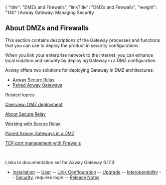 {
    "title": "DMZs and Firewalls",
    "linkTitle": "DMZs and Firewalls",
    "weight": "140"
}<span class="mc-variable axway_variables.Component_Long_Name variable">Axway Gateway</span>: Managing Security

## About DMZs and Firewalls

This section contains descriptions of the Gateway processes and functions that you can use to deploy the product in security configurations.

When you link your enterprise network to the Internet, you can enhance local isolation and security by deploying Gateway in a DMZ configuration.

Axway offers two solutions for deploying Gateway in DMZ architectures:

-   [<span class="mc-variable axway_variables.Company_Name variable">Axway</span> <span class="mc-variable suite_variables.SecureRelayName variable">Secure Relay</span>](secure_relay_about)
-   [Paired <span class="mc-variable axway_variables.Component_Long_Name variable">Axway Gateway</span>s](paired_gw_in_dmz)

Related topics

[Overview: DMZ deployment](../../../gateway_userguide/ov_gateway/ov_dmz_deployment)

[About Secure Relay](secure_relay_about)

[Working with Secure Relay](working_with_secure_relay)

[Paired <span class="mc-variable axway_variables.Component_Long_Name variable">Axway Gateway</span>s in a DMZ](paired_gw_in_dmz)

[TCP port management with Firewalls](tcp_port_management_firewalls)

 

Links to documentation set for Axway Gateway <span class="mc-variable axway_variables.Release_Number variable">6.17.3</span>:

-   [Installation](#) -- [User](#) -- [Unix Configuration](#) -- [Upgrade](#) -- [Interoperability](#) -- [Security](#), requires login -- [Release Notes](#)

